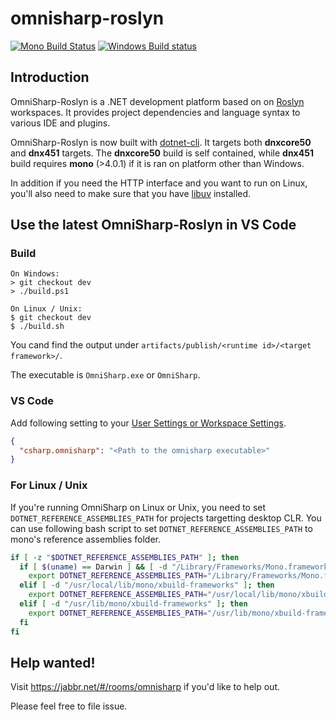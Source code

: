 omnisharp-roslyn
================

[![Mono Build Status](https://travis-ci.org/OmniSharp/omnisharp-roslyn.svg?branch=dev)](https://travis-ci.org/OmniSharp/omnisharp-roslyn)
[![Windows Build status](https://ci.appveyor.com/api/projects/status/dj36uvllv0qmkljr/branch/dev?svg=true)](https://ci.appveyor.com/project/david-driscoll/omnisharp-roslyn/branch/dev)

## Introduction

OmniSharp-Roslyn is a .NET development platform based on on [Roslyn](https://github.com/dotnet/roslyn) workspaces. It provides project dependencies and language syntax to various IDE and plugins.

OmniSharp-Roslyn is now built with [dotnet-cli]( http://dotnet.github.io/getting-started/). It targets both __dnxcore50__ and __dnx451__ targets. The __dnxcore50__ build is self contained, while __dnx451__ build requires __mono__ (>4.0.1) if it is ran on platform other than Windows.

In addition if you need the HTTP interface and you want to run on Linux, you'll also need to make sure that you have [libuv](http://libuv.org) installed.

## Use the latest OmniSharp-Roslyn in VS Code

### Build

```
On Windows:
> git checkout dev
> ./build.ps1

On Linux / Unix:
$ git checkout dev
$ ./build.sh

```

You cand find the output under `artifacts/publish/<runtime id>/<target framework>/`.

The executable is `OmniSharp.exe` or `OmniSharp`.

### VS Code

Add following setting to your [User Settings or Workspace Settings](https://code.visualstudio.com/Docs/customization/userandworkspace). 

``` JSON
{
  "csharp.omnisharp": "<Path to the omnisharp executable>"
}
```

### For Linux / Unix

If you're running OmniSharp on Linux or Unix, you need to set `DOTNET_REFERENCE_ASSEMBLIES_PATH` for projects targetting desktop CLR. You can use following bash script to set `DOTNET_REFERENCE_ASSEMBLIES_PATH` to mono's reference assemblies folder.

``` Bash
if [ -z "$DOTNET_REFERENCE_ASSEMBLIES_PATH" ]; then
  if [ $(uname) == Darwin ] && [ -d "/Library/Frameworks/Mono.framework/Versions/Current/lib/mono/xbuild-frameworks" ]; then
    export DOTNET_REFERENCE_ASSEMBLIES_PATH="/Library/Frameworks/Mono.framework/Versions/Current/lib/mono/xbuild-frameworks"
  elif [ -d "/usr/local/lib/mono/xbuild-frameworks" ]; then
    export DOTNET_REFERENCE_ASSEMBLIES_PATH="/usr/local/lib/mono/xbuild-frameworks"
  elif [ -d "/usr/lib/mono/xbuild-frameworks" ]; then
    export DOTNET_REFERENCE_ASSEMBLIES_PATH="/usr/lib/mono/xbuild-frameworks"
  fi
fi
```

## Help wanted!

Visit https://jabbr.net/#/rooms/omnisharp if you'd like to help out.

Please feel free to file issue.
